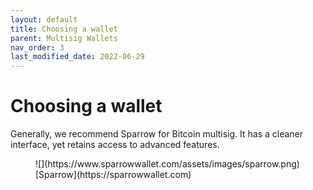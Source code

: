 ```yaml
---
layout: default
title: Choosing a wallet
parent: Multisig Wallets
nav_order: 3
last_modified_date: 2022-06-29
---
```


# Choosing a wallet

Generally, we recommend Sparrow for Bitcoin multisig. It has a cleaner interface, yet retains access to advanced features.

<figure markdown=1>
![](https://www.sparrowwallet.com/assets/images/sparrow.png)
<figcaption markdown=1>
[Sparrow](https://sparrowwallet.com)
</figcaption>
</figure>
